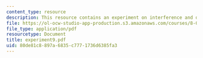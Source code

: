 ```yaml
---
content_type: resource
description: This resource contains an experiment on interference and diffraction.
file: https://ol-ocw-studio-app-production.s3.amazonaws.com/courses/8-02-physics-ii-electricity-and-magnetism-spring-2007/80de81c8897a6835c7771736d6385fa3_experiment9.pdf
file_type: application/pdf
resourcetype: Document
title: experiment9.pdf
uid: 80de81c8-897a-6835-c777-1736d6385fa3
---
```

